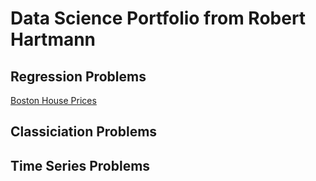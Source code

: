 # Data Science Portfolio from Robert Hartmann

## Regression Problems

[Boston House Prices](https://github.com/tuxmania87/AIRepo/regression-notebooks/Boston%20House%20Prices.ipynb)

## Classiciation Problems

## Time Series Problems
